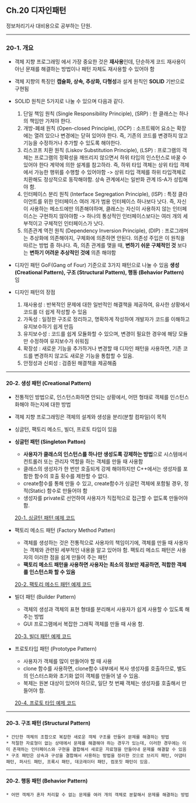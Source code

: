 ## Ch.20 디자인패턴

정보처리기사 대비용으로 공부하는 단원. 

----------------------------------

  ### 20-1. 개요 
  
  * 객체 지향 프로그래밍 에서 가장 중요한 것은 **재사용**인데, 단순하게 코드 재사용이 아닌 문재를 해결하는 방법이나 패턴 자체도 재사용할 수 있어야 함 <br>
  * 객체 지향의 특징인 **캡슐화, 상속, 추상화, 다형성**과 설계 원칙인 **SOLID** 기반으로 구현됨 <br>
  *  SOLID 원칙은 5가지로 나눌 수 있으며 다음과 같다.
     1. 단일 책임 원칙 (Single Responsibility Principle), (SRP)  : 한 클래스는 하나의 책임만 가져야 한다.
     2. 개방-폐쇄 원칙 (Open-closed Principle), (OCP) : 소프트웨어 요소는 확장에는 열려 있으나 변경에는 닫혀 있어야 한다. 즉, 기존의 코드를 변경하지 않고 기능을 수정하거나 추가할 수 있도록 해야한다. 
     3. 리스코프 치환 원칙 (Liskov Substitution Principle), (LSP) : 프로그램의 객체는 프로그램의 정확성을 깨뜨리지 않으면서 하위 타입의 인스턴스로 바꿀 수 있어야 한다 계약에 의한 설계를 참고하라. 즉, 하위 타입 객체는 상위 타입 객체에서 가능한 행위를 수행할 수 있어야함 -> 상위 타입 객체를 하위 타입객체로 치환해도 정상적으로 동작해야함. 상속 관계에서는 일반화 관계 IS-A가 성립해야 함.  
     4. 인터페이스 분리 원칙 (Interface Segregation Principle), (ISP) : 특정 클라이언트를 위한 인터페이스 여러 개가 범용 인터페이스 하나보다 낫다. 즉, 자신이 사용하는 메소드에만 의존해야하며, 클래스는 자신이 사용하지 않는 인터페이스는 구현하지 않아야함 -> 하나의 통상적인 인터페이스보다는 여러 개의 세부적이고 구체적인 인터페이스가 낫다. 
     5. 의존관계 역전 원칙 (Dependency Inversion Principle), (DIP) : 프로그래머는 추상화에 의존해야지, 구체화에 의존하면 안된다. 의존성 주입은 이 원칙을 따르는 방법 중 하나다. 즉, 의존 관계를 맺을 때, **변하기 쉬운 구체적인 것** 보다는 **변하기 어려운 추상적인 것에** 의존 해야함 
    
  * 디자인 패턴 GoF(Gang of Four) 기준으로 3가지 패턴으로 나눌 수 있음 **생성(Creational Pattern), 구조 (Structural Pattern), 행동 (Behavior Pattern)** 임

  * 디자인 패턴의 장점
    1. 재사용성 : 반복적인 문제에 대한 일반적인 해결책을 제공하여, 유사한 상황에서 코드를 더 쉽게 작성할 수 있음
    2. 가독성 : 일정한 구조로 정리하고, 명확하게 작성하여 개발자가 코드를 이해하고 유지보수하기 쉽게 만듬
    3. 유지보수성 : 코드를 쉽게 모듈화할 수 있으며, 변경이 필요한 경우에 해당 모듈만 수정하여 유지보수가 쉬워짐
    4. 확장성 : 새로운 기능을 추가하거나 변경할 때 디자인 패턴을 사용하면, 기존 코드를 변경하지 않고도 새로운 기능을 통합할 수 있음.
    5. 안정성과 신뢰성 : 검증된 해결책을 제공해줌
    
-----------------------------------

  #### 20-2. 생성 패턴 (Creational Pattern)
   * 전통적인 방법으로, 인스턴스화하면 안되는 상황에서, 어떤 형태로 객체를 인스턴스화해야 하는지에 대한 방법 <br>
   * 객체 지향 프로그래밍은 객체의 설계와 생성을 분리(분할 컴파일)이 목적 <br>
   * 싱글턴, 팩토리 메소드, 빌더, 프로토 타입이 있음

   * **싱글턴 패턴 (Singleton Patton)**
      - **사용자가 클래스의 인스턴스를 하나만 생성도록 강제하는 방법**으로 시스템에서 컨트롤러 또는 관리자 역할을 하는 객체를 만들 때 사용함
      - 클래스의 생성자가 한 번만 호출되게 강제 해야하지만 C++에서는 생성자를 포함한 함수의 호출 횟수를 제한할 수 없다.
      - create함수를 통해 만들 수 있고, create함수가 싱글턴 객체에 포함될 경우, 정적(Static) 함수로 만들어야 함
      - 생성자를 private로 선언하여 사용자가 직접적으로 접근할 수 없도록 만들어야함.

      [20-1. 싱글턴 패턴 예제 코드]()

   * 팩토리 메소드 패턴 (Factory Method Patten)
      - 객체를 생성하는 것은 전통적으로 사용자의 책임이기에, 객체를 만들 때 사용자는 객체와 관련된 세부적인 내용을 알고 있어야 함. 팩토리 메소드 패턴은 사용자의 이러한 점을 쉽게 만들어 주는 패턴
      - **팩토리 메소드 패턴을 사용하면 사용자는 최소의 정보만 제공하면, 적합한 객체를 인스턴스화 할 수 있음**
     
     [20-2. 팩토리 메소드 패턴 예제 코드]()

  * 빌더 패턴 (Builder Pattern)
     - 객체의 생성과 객체의 표현 형태를 분리해서 사용자가 쉽게 사용할 수 있도록 해주는 방법
     - GUI 프로그램에서 복잡한 그래픽 객체를 만들 때 사용 함. 

    [20-3. 빌더 패턴 예제 코드]()
  
  * 프로토타입 패턴 (Prototype Pattern)
    - 사용자가 객체를 많이 만들어야 할 때 사용
    - clone 함수를 사용하면, clone함수 내부에서 복사 생성자를 호출하므로, 별도의 인스터스화와 초기화 없이 객체를 만들어 낼 수 있음.
    - 복제는 원본 대상이 있어야 하므로, 일단 첫 번째 객체는 생성자를 호출해서 만들어야 함.

     [20-4. 프로토 타입 예제 코드]()
    
----------------------------------

  #### 20-3. 구조 패턴 (Structural Pattern)
    * 간단한 객체의 조합으로 복잡한 새로운 객체 구조를 만들어 문제를 해결하는 방법 
    * 적절한 자료형이 없는 상태에서 문제를 해결해야 하는 경우가 있는데, 이러한 경우에는 이미 존재하는 인터페이스와 구현을 결합해서 새로운 자료형을 만들어내 문제를 해결할 수 있음 
    * 구조 패턴은 상속과 구성을 결합해서 사용하는 방법을 정리한 것으로 브리지 패턴, 어댑터 패턴, 퍼사드 패턴, 프록시 패턴, 데코레이터 패턴, 컴포짓 패턴이 있음. 

-----------------------------------

  #### 20-2. 행동 패턴 (Behavior Pattern)
    * 어떤 객체가 혼자 처리할 수 없는 문제를 여러 개의 객체로 분할해서 문제를 해결하는 방법 
